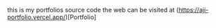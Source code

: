 this is my portfolios source code
the web can be visited at (https://aji-portfolio.vercel.app/)[Portfolio]
